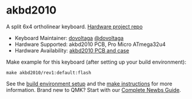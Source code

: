# akbd2010

A split 6x4 ortholinear keyboard. [Hardware project repo](https://github.com/dovoltaga/akbd2010)

* Keyboard Maintainer: [dovoltaga](https://github.com/dovoltaga) [@dovoltaga](https://twitter.com/dovoltaga)
* Hardware Supported: akbd2010 PCB, Pro Micro ATmega32u4
* Hardware Availability: [akbd2010 PCB and case](https://github.com/dovoltaga/akbd2010)

Make example for this keyboard (after setting up your build environment):

    make akbd2010/rev1:default:flash

See the [build environment setup](https://docs.qmk.fm/#/getting_started_build_tools) and the [make instructions](https://docs.qmk.fm/#/getting_started_make_guide) for more information. Brand new to QMK? Start with our [Complete Newbs Guide](https://docs.qmk.fm/#/newbs).
